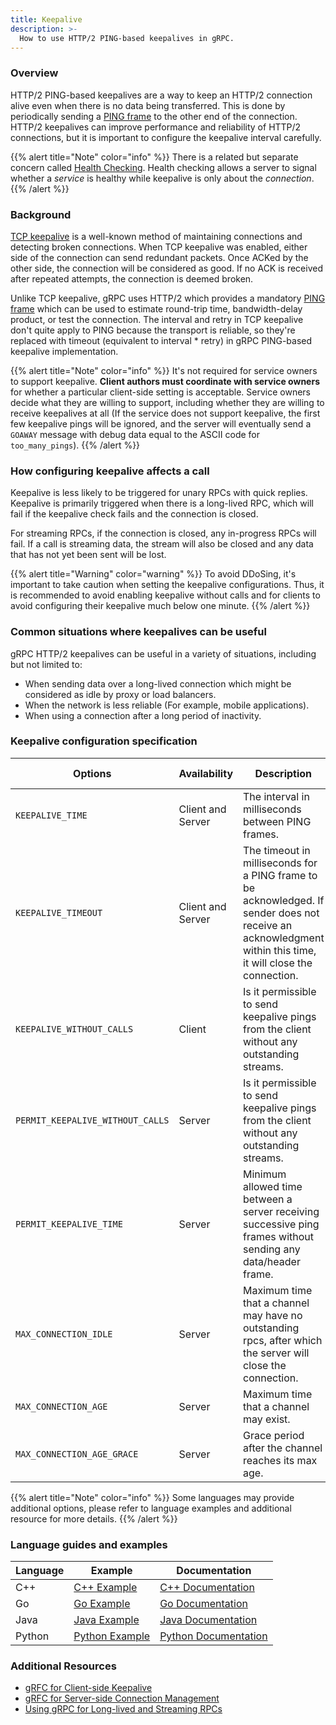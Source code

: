```yaml
---
title: Keepalive
description: >-
  How to use HTTP/2 PING-based keepalives in gRPC.
---
```


### Overview

HTTP/2 PING-based keepalives are a way to keep an HTTP/2 connection alive even when there is no data being transferred. This is done by periodically sending a [PING frame] to the other end of the connection. HTTP/2 keepalives can improve performance and reliability of HTTP/2 connections, but it is important to configure the keepalive interval carefully.

{{% alert title="Note" color="info" %}}
  There is a related but separate concern called [Health Checking]. Health checking allows a server to signal whether a *service* is healthy while keepalive is only about the *connection*.
{{% /alert %}}

### Background

[TCP keepalive] is a well-known method of maintaining connections and detecting broken connections. When TCP keepalive was enabled, either side of the connection can send redundant packets. Once ACKed by the other side, the connection will be considered as good. If no ACK is received after repeated attempts, the connection is deemed broken.

Unlike TCP keepalive, gRPC uses HTTP/2 which provides a mandatory [PING frame] which can be used to estimate round-trip time, bandwidth-delay product, or test the connection. The interval and retry in TCP keepalive don't quite apply to PING because the transport is reliable, so they're replaced with timeout (equivalent to interval * retry) in gRPC PING-based keepalive implementation.

{{% alert title="Note" color="info" %}}
  It's not required for service owners to support keepalive. **Client authors must coordinate with service owners** for whether a particular client-side setting is acceptable. Service owners decide what they are willing to support, including whether they are willing to receive keepalives at all (If the service does not support keepalive, the first few keepalive pings will be ignored, and the server will eventually send a `GOAWAY` message with debug data equal to the ASCII code for `too_many_pings`).
{{% /alert %}}

### How configuring keepalive affects a call

Keepalive is less likely to be triggered for unary RPCs with quick replies. Keepalive is primarily triggered when there is a long-lived RPC, which will fail if the keepalive check fails and the connection is closed.

For streaming RPCs, if the connection is closed, any in-progress RPCs will fail. If a call is streaming data, the stream will also be closed and any data that has not yet been sent will be lost.

{{% alert title="Warning" color="warning" %}}
  To avoid DDoSing, it's important to take caution when setting the keepalive configurations. Thus, it is recommended to avoid enabling keepalive without calls and for clients to avoid configuring their keepalive much below one minute.
{{% /alert %}}

### Common situations where keepalives can be useful

gRPC HTTP/2 keepalives can be useful in a variety of situations, including but not limited to:

* When sending data over a long-lived connection which might be considered as idle by proxy or load balancers.
* When the network is less reliable (For example, mobile applications).
* When using a connection after a long period of inactivity.

### Keepalive configuration specification

| Options | Availability | Description | Client Default | Server Default |
|---|---|---|---|---|
| `KEEPALIVE_TIME` | Client and Server | The interval in milliseconds between PING frames. | INT_MAX (Disabled) | 27200000 (2 hours) |
| `KEEPALIVE_TIMEOUT` | Client and Server | The timeout in milliseconds for a PING frame to be acknowledged. If sender does not receive an acknowledgment within this time, it will close the connection. | 20000 (20 seconds) | 20000 (20 seconds) |
| `KEEPALIVE_WITHOUT_CALLS` | Client | Is it permissible to send keepalive pings from the client without any outstanding streams. | 0 (false) | N/A |
| `PERMIT_KEEPALIVE_WITHOUT_CALLS` | Server | Is it permissible to send keepalive pings from the client without any outstanding streams. | N/A | 0 (false) |
| `PERMIT_KEEPALIVE_TIME` | Server | Minimum allowed time between a server receiving successive ping frames without sending any data/header frame. | N/A | 300000 (5 minutes) |
| `MAX_CONNECTION_IDLE` | Server | Maximum time that a channel may have no outstanding rpcs, after which the server will close the connection. | N/A | INT_MAX (Infinite) |
| `MAX_CONNECTION_AGE` | Server | Maximum time that a channel may exist. | N/A | INT_MAX (Infinite) |
| `MAX_CONNECTION_AGE_GRACE` | Server | Grace period after the channel reaches its max age. | N/A | INT_MAX (Infinite) |


{{% alert title="Note" color="info" %}}
  Some languages may provide additional options, please refer to language examples and additional resource for more details.
{{% /alert %}}

### Language guides and examples

| Language | Example          | Documentation          |
|----------|------------------|------------------------|
| C++      | [C++ Example]    | [C++ Documentation]    |
| Go       | [Go Example]     | [Go Documentation]     |
| Java     | [Java Example]   | [Java Documentation]   |
| Python   | [Python Example] | [Python Documentation] |


### Additional Resources

* [gRFC for Client-side Keepalive]
* [gRFC for Server-side Connection Management]
* [Using gRPC for Long-lived and Streaming RPCs]


[Health Checking]: https://github.com/grpc/grpc/blob/master/doc/health-checking.md
[TCP keepalive]: https://en.wikipedia.org/wiki/Keepalive#TCP_keepalive
[PING frame]: https://httpwg.org/specs/rfc7540.html#PING
[C++ Example]: https://github.com/grpc/grpc/tree/master/examples/cpp/keepalive
[C++ Documentation]: https://github.com/grpc/grpc/blob/master/doc/keepalive.md
[Go Example]: https://github.com/grpc/grpc-go/tree/master/examples/features/keepalive
[Go Documentation]: https://github.com/grpc/grpc-go/blob/master/Documentation/keepalive.md
[Java Example]: https://github.com/grpc/grpc-java/tree/master/examples/src/main/java/io/grpc/examples/keepalive
[Python Example]: https://github.com/grpc/grpc/tree/master/examples/python/keep_alive
[Python Documentation]: https://github.com/grpc/grpc/blob/master/doc/keepalive.md
[gRFC for Client-side Keepalive]: https://github.com/grpc/proposal/blob/master/A8-client-side-keepalive.md
[gRFC for Server-side Connection Management]: https://github.com/grpc/proposal/blob/master/A9-server-side-conn-mgt.md
[Using gRPC for Long-lived and Streaming RPCs]: https://www.youtube.com/watch?v=Naonb2XD_2Q
[Java Documentation]: https://grpc.github.io/grpc-java/javadoc/io/grpc/ManagedChannelBuilder.html#keepAliveTime-long-java.util.concurrent.TimeUnit-
